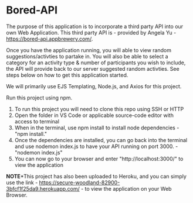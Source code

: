 # Bored-API

The purpose of this application is to incorporate a third party API into our own Web Application. This third party API is - provided by Angela Yu - https://bored-api.appbrewery.com/.

Once you have the application running, you will able to view random suggestions/activties to partake in. You will also be able to select a category for an activity type & number of participants you wish to include, the API will provide back to our server suggested random activties. See steps below on how to get this application started.

We will primarily use EJS Templating, Node.js, and Axios for this project.

Run this project using npm.

1) To run this project you will need to clone this repo using SSH or HTTP
2) Open the folder in VS Code or applicable source-code editor with access to terminal
3) When in the terminal, use npm install to install node dependencies - "npm install."
4) Once the dependencies are installed, you can go back into the terminal and use nodemon index.js to have your API running on port 3000. - "nodemon index.js"
5) You can now go to your browser and enter "http://localhost:3000/" to view the application

**NOTE***This project has also been uploaded to Heroku, and you can simply use the link - https://secure-woodland-82900-3bfcf1f25da9.herokuapp.com/ - to view the application on your Web Browser.